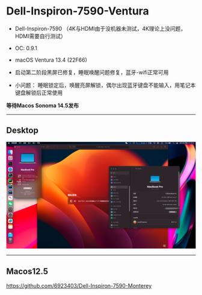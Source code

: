 # Dell-Inspiron-7590-Ventura

- Dell-Inspiron-7590 （4K与HDMI由于没机器未测试，4K理论上没问题，HDMI需要自行测试）
 
- OC: 0.9.1
 
- macOS Ventura 13.4 (22F66)
 
- 启动第二阶段黑屏已修复，睡眠唤醒问题修复，蓝牙-wifi正常可用
  
- 小问题： 睡眠锁定后，唤醒亮屏解锁，偶尔出现蓝牙键盘不能输入，用笔记本键盘解锁后正常使用

**等待Macos Sonoma 14.5发布**

---

## Desktop

![dk](./img/dk.png)

---

## Macos12.5 

https://github.com/6923403/Dell-Inspiron-7590-Monterey
